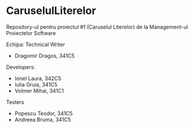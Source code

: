 # CaruselulLiterelor
Repository-ul pentru proiectul #1 (Caruselul Literelor) de la Management-ul Proiectelor Software

Echipa:
Technical Writer
* Dragomir Dragos, 341C5

Developers:
* Ionel Laura, 342C5
* Iulia Gruia, 341C5
* Volmer Mihai, 341C1

Testers
* Popescu Teodor, 341C5
* Andreea Bruma, 341C5
